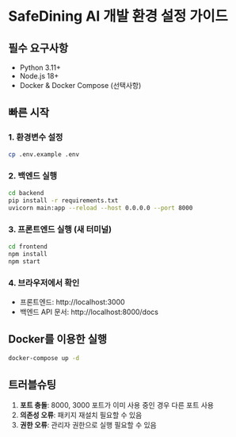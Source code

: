 # SafeDining AI 개발 환경 설정 가이드

## 필수 요구사항
- Python 3.11+
- Node.js 18+
- Docker & Docker Compose (선택사항)

## 빠른 시작

### 1. 환경변수 설정
```bash
cp .env.example .env
```

### 2. 백엔드 실행
```bash
cd backend
pip install -r requirements.txt
uvicorn main:app --reload --host 0.0.0.0 --port 8000
```

### 3. 프론트엔드 실행 (새 터미널)
```bash
cd frontend
npm install
npm start
```

### 4. 브라우저에서 확인
- 프론트엔드: http://localhost:3000
- 백엔드 API 문서: http://localhost:8000/docs

## Docker를 이용한 실행
```bash
docker-compose up -d
```

## 트러블슈팅
1. **포트 충돌**: 8000, 3000 포트가 이미 사용 중인 경우 다른 포트 사용
2. **의존성 오류**: 패키지 재설치 필요할 수 있음
3. **권한 오류**: 관리자 권한으로 실행 필요할 수 있음
